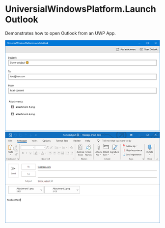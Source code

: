 # UniversialWindowsPlatform.LaunchOutlook
Demonstrates how to open Outlook from an UWP App.

![](Screenshots/App.png)
![](Screenshots/Outlook.png)